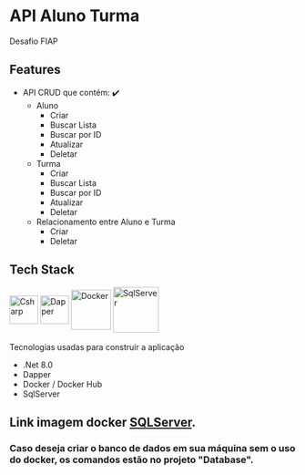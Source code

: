 # 	API Aluno Turma

Desafio FIAP

## Features

- API CRUD que contém: :heavy_check_mark:
  - Aluno
    - Criar
    - Buscar Lista
    - Buscar por ID
    - Atualizar
    - Deletar
  - Turma
    - Criar
    - Buscar Lista
    - Buscar por ID
    - Atualizar
    - Deletar
  - Relacionamento entre Aluno e Turma
    - Criar
    - Deletar

## Tech Stack

<div style="display: inline_block">
    <img align="center" alt="Csharp" height="50" width="50" src="https://cdn.jsdelivr.net/gh/devicons/devicon/icons/csharp/csharp-original.svg">
    <img align="center" alt="Dapper" height="50" width="50" src="https://api.nuget.org/v3-flatcontainer/dapper/2.1.35/icon">
    <img align="center" alt="Docker" height="70" width="70" src="https://cdn.jsdelivr.net/gh/devicons/devicon/icons/docker/docker-original.svg" />
    <img align="center" alt="SqlServer" height="80" width="80" src="https://encrypted-tbn0.gstatic.com/images?q=tbn:ANd9GcRlNgLHpZ13cUUijowdXzk3Z9x-nTh6G-_KZWdzVoDuOg&s" />  
</div>
<br>
Tecnologias usadas para construir a aplicação

- .Net 8.0
- Dapper
- Docker / Docker Hub
- SqlServer

## Link imagem docker <a href="https://hub.docker.com/repository/docker/evandroborzi/sqlserver/general">SQLServer</a>.
### Caso deseja criar o banco de dados em sua máquina sem o uso do docker, os comandos estão no projeto "Database".

